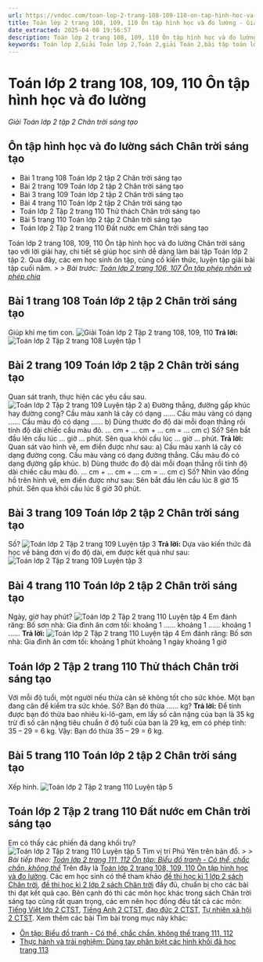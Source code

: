 ```yaml
---
url: https://vndoc.com/toan-lop-2-trang-108-109-110-on-tap-hinh-hoc-va-do-luong-266496
title: Toán lớp 2 trang 108, 109, 110 Ôn tập hình học và đo lường - Giải Toán lớp 2 tập 2 Chân trời sáng tạo - VnDoc.com
date_extracted: 2025-04-08 19:56:57
description: Toán lớp 2 trang 108, 109, 110 Ôn tập hình học và đo lường chân trời sáng tạo được biên soạn với hướng dẫn chi tiết lời giải giúp cho các em học sinh tham khảo, ôn tập, củng cố các kiến thức môn Toán 2.
keywords: Toán lớp 2,Giải Toán lớp 2,Toán 2,giải Toán 2,bài tập toán lớp 2,toan lop 2,toán lớp 2 tập 2,toán 2 tập 2,học toán lớp 2,toán lớp 2 sách Chân trời,toán lớp 2 chân trời sáng tạo,Sách giáo khoa lớp 2 Chân trời sáng tạo,Toán lớp 2 trang 109 chân trời sáng tạo,Toán lớp 2 trang 110 chân trời sáng tạo tập 2,Toán lớp 2 trang 109 tập 2,Ôn tập phép nhân và phép chia sách Chân trời sáng tạo,Ôn tập hình học và đo lường chân trời sáng tạo
---
```


# Toán lớp 2 trang 108, 109, 110 Ôn tập hình học và đo lường
 _Giải Toán lớp 2 tập 2 Chân trời sáng tạo_
## Ôn tập hình học và đo lường  sách Chân trời sáng tạo
  * Bài 1 trang 108 Toán lớp 2 tập 2 Chân trời sáng tạo
  * Bài 2 trang 109 Toán lớp 2 tập 2 Chân trời sáng tạo
  * Bài 3 trang 109 Toán lớp 2 tập 2 Chân trời sáng tạo
  * Bài 4 trang 110 Toán lớp 2 tập 2 Chân trời sáng tạo
  * Toán lớp 2 Tập 2 trang 110 Thử thách Chân trời sáng tạo
  * Bài 5 trang 110 Toán lớp 2 tập 2 Chân trời sáng tạo
  * Toán lớp 2 Tập 2 trang 110 Đất nước em Chân trời sáng tạo

Toán lớp 2 trang 108, 109, 110 Ôn tập hình học và đo lường Chân trời sáng tạo với lời giải hay, chi tiết sẽ giúp học sinh dễ dàng làm bài tập Toán lớp 2 tập 2. Qua đây, các em học sinh ôn tập, củng cố kiến thức, luyện tập giải bài tập cuối năm.
_> > Bài trước: [Toán lớp 2 trang 106, 107 Ôn tập phép nhân và phép chia](<https://vndoc.com/toan-lop-2-trang-106-107-on-tap-phep-nhan-va-phep-chia-266482>)_
## Bài 1 trang 108 Toán lớp 2 tập 2 Chân trời sáng tạo
Giúp khỉ mẹ tìm con.
![Giải Toán lớp 2 Tập 2 trang 108, 109, 110](https://i.vdoc.vn/data/image/2022/05/27/on-tap-hinh-hoc-va-do-luong-trang-108-109-110-1.png)
**Trả lời:**
![Toán lớp 2 Tập 2 trang 108 Luyện tập 1](https://i.vdoc.vn/data/image/2022/05/27/on-tap-hinh-hoc-va-do-luong-trang-108-109-110-2.png)
## Bài 2 trang 109 Toán lớp 2 tập 2 Chân trời sáng tạo
Quan sát tranh, thực hiện các yêu cầu sau.
![Toán lớp 2 Tập 2 trang 109 Luyện tập 2](https://i.vdoc.vn/data/image/2022/05/27/on-tap-hinh-hoc-va-do-luong-trang-108-109-110-3.png)
a\) Đường thẳng, đường gấp khúc hay đường cong?
Cầu màu xanh lá cây có dạng ……
Cầu màu vàng có dạng ……
Cầu màu đỏ có dạng ……
b\) Dùng thước đo độ dài mỗi đoạn thẳng rồi tính độ dài chiếc cầu màu đỏ.
… cm + … cm + … cm = … cm
c\) Số?
Sên bắt đầu lên cầu lúc … giờ … phút.
Sên qua khỏi cầu lúc … giờ … phút.
**Trả lời:**
Quan sát vào hình vẽ, em điền được như sau:
a\) Cầu màu xanh lá cây có dạng đường cong.
Cầu màu vàng có dạng đường thẳng.
Cầu màu đỏ có dạng đường gấp khúc.
b\) Dùng thước đo độ dài mỗi đoạn thẳng rồi tính độ dài chiếc cầu màu đỏ.
… cm + … cm + … cm = … cm
c\) Số?
Nhìn vào đồng hồ trên hình vẽ, em điền được như sau:
Sên bắt đầu lên cầu lúc 8 giờ 15 phút.
Sên qua khỏi cầu lúc 8 giờ 30 phút.
## Bài 3 trang 109 Toán lớp 2 tập 2 Chân trời sáng tạo
Số?
![Toán lớp 2 Tập 2 trang 109 Luyện tập 3](https://i.vdoc.vn/data/image/2022/05/27/on-tap-hinh-hoc-va-do-luong-trang-108-109-110-4.png)
**Trả lời:**
Dựa vào kiến thức đã học về bảng đơn vị đo độ dài, em được kết quả như sau:
![Toán lớp 2 Tập 2 trang 109 Luyện tập 3](https://i.vdoc.vn/data/image/2022/05/27/on-tap-hinh-hoc-va-do-luong-trang-108-109-110-5.png)
## Bài 4 trang 110 Toán lớp 2 tập 2 Chân trời sáng tạo
Ngày, giờ hay phút?
![Toán lớp 2 Tập 2 trang 110 Luyện tập 4](https://i.vdoc.vn/data/image/2022/05/27/on-tap-hinh-hoc-va-do-luong-trang-108-109-110-6.png)
Em đánh răng: Bố sơn nhà: Gia đình ăn cơm tối:
khoảng 1 …… khoảng 1 …… khoảng 1 ……
**Trả lời:**
![Toán lớp 2 Tập 2 trang 110 Luyện tập 4](https://i.vdoc.vn/data/image/2022/05/27/on-tap-hinh-hoc-va-do-luong-trang-108-109-110-7.png)
Em đánh răng: Bố sơn nhà: Gia đình ăn cơm tối:
khoảng 1 phút khoảng 1 ngày khoảng 1 giờ
## **Toán lớp 2 Tập 2 trang 110 Thử thách Chân trời sáng tạo**
Với mỗi độ tuổi, một người nếu thừa cân sẽ không tốt cho sức khỏe.
Một bạn đang cân để kiểm tra sức khỏe.
Số?
Bạn đó thừa …… kg?
**Trả lời:**
Để tính được bạn đó thừa bao nhiêu ki-lô-gam, em lấy số cân nặng của bạn là 35 kg trừ đi số cân nặng tiêu chuẩn ở độ tuổi của bạn là 29 kg, em có phép tính: 35 – 29 = 6 kg. Vậy:
Bạn đó thừa 35 – 29 = 6 kg.
## Bài 5 trang 110 Toán lớp 2 tập 2 Chân trời sáng tạo
Xếp hình.
![Toán lớp 2 Tập 2 trang 110 Luyện tập 5](https://i.vdoc.vn/data/image/2022/05/27/on-tap-hinh-hoc-va-do-luong-trang-108-109-110-8.png)
## **Toán lớp 2 Tập 2 trang 110 Đất nước em Chân trời sáng tạo**
Em có thấy các phiến đá dạng khối trụ?
![Toán lớp 2 Tập 2 trang 110 Luyện tập 5](https://i.vdoc.vn/data/image/2022/05/27/on-tap-hinh-hoc-va-do-luong-trang-108-109-110-9.png)
Tìm vị trí Phú Yên trên bản đổ.
_> > Bài tiếp theo: [Toán lớp 2 trang 111, 112 Ôn tập: Biểu đồ tranh - Có thể, chắc chắn, không thể](<https://vndoc.com/toan-lop-2-trang-111-112-on-tap-bieu-do-tranh-co-the-chac-chan-khong-the-266508>)_
Trên đây là [Toán lớp 2 trang 108, 109, 110 Ôn tập hình học và đo lường](<https://vndoc.com/toan-lop-2-trang-108-109-110-on-tap-hinh-hoc-va-do-luong-266496>). Các em học sinh có thể tham khảo [đề thi học kì 1 lớp 2 sách Chân trời](<https://vndoc.com/de-thi-hoc-ki-1-lop2>), [đề thi học kì 2 lớp 2 sách Chân trời](<https://vndoc.com/de-thi-hoc-ki-2-lop2>) đầy đủ, chuẩn bị cho các bài thi đạt kết quả cao. Bên cạnh đó thì các môn học khác trong  sách Chân trời sáng tạo cũng rất quan trọng, các em nên học đồng đều tất cả các môn: [Tiếng Việt lớp 2 CTST](<https://vndoc.com/tieng-viet-lop-2-sach-chan-troi-sang-tao>), [Tiếng Anh 2 CTST](<https://vndoc.com/giai-family-friends-special-edittion-grade2>), [đạo đức 2 CTST](<https://vndoc.com/dao-duc-2-sach-chan-troi-sang-tao>), [Tự nhiên xã hội 2 CTST](<https://vndoc.com/tu-nhien-va-xa-hoi-2-chan-troi-sang-tao>).
Xem thêm các bài Tìm bài trong mục này khác:
  * [Ôn tập: Biểu đồ tranh - Có thể, chắc chắn, không thể trang 111, 112](</toan-lop-2-trang-111-112-on-tap-bieu-do-tranh-co-the-chac-chan-khong-the-266508>)
  * [Thực hành và trải nghiệm: Dùng tay phân biệt các hình khối đã học trang 113](</toan-lop-2-trang-113-chan-troi-266525>)

